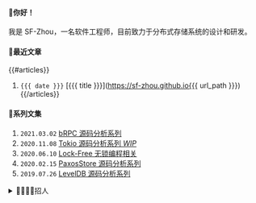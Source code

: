 #### 👋你好！
我是 SF-Zhou，一名软件工程师，目前致力于分布式存储系统的设计和研发。

#### 📝最近文章
{{#articles}}
1. `{{{ date }}}` [{{{ title }}}](https://sf-zhou.github.io{{{ url_path }}})
{{/articles}}

#### 📘系列文集
1. `2021.03.02` [bRPC 源码分析系列](https://sf-zhou.github.io/#/bRPC)
1. `2020.11.08` [Tokio 源码分析系列 *WIP*](https://sf-zhou.github.io/#/Tokio)
1. `2020.06.10` [Lock-Free 无锁编程相关](https://sf-zhou.github.io/#/Lock-Free)
1. `2020.02.15` [PaxosStore 源码分析系列](https://sf-zhou.github.io/#/Paxos)
1. `2019.07.26` [LevelDB 源码分析系列](https://sf-zhou.github.io/#/LevelDB)

<details>
<summary>👩‍💼🧑‍💼招人</summary>

如果你对存储、内核、C++ 感兴趣并且最近在看机会，我应该可以帮你内推。坐标杭州，行业量化，[点我发送简历](mailto:sf.zhou@high-flyer.cn)。同时在招 AI 平台开发和深度学习工程师，欢迎丢简历～

</details>
